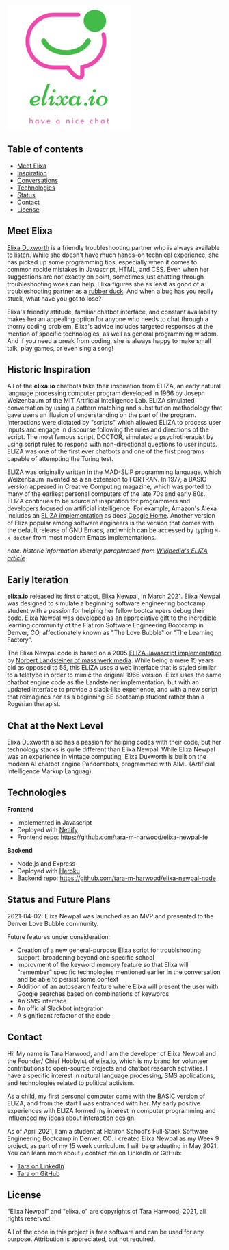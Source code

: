 ![pink chat icon with a green status indicator and a green smile. Text below reads 'elixa.io, have a nice chat'](public/elixa_small.png) 

## Table of contents
* [Meet Elixa](#meet-elixa)
* [Inspiration](#inspiration)
* [Conversations](#conversations)
* [Technologies](#technologies)
* [Status](#status)
* [Contact](#contact)
* [License](#license)

## Meet Elixa
[Elixa Duxworth](http://www.elixa.io/) is a friendly troubleshooting partner who is always available to listen.  While she doesn't have much hands-on technical experience, she has picked up some programming tips, especially when it comes to common rookie mistakes in Javascript, HTML, and CSS. Even when her suggestions are not exactly on point, sometimes just chatting through troubleshooting woes can help.  Elixa figures she as least as good of a troubleshooting partner as a [rubber duck](https://rubberduckdebugging.com/).  And when a bug has you really stuck, what have you got to lose?

Elixa's friendly attitude, familiar chatbot interface, and constant availability makes her an appealing option for anyone who needs to chat through a thorny coding problem. Elixa's advice includes targeted responses at the mention of specific technologies, as well as general programming wisdom.  And if you need a break from coding, she is always happy to make small talk, play games, or even sing a song!

## Historic Inspiration

All of the **elixa.io** chatbots take their inspiration from ELIZA, an early natural language processing computer program developed in 1966 by Joseph Weizenbaum of the MIT Artificial Intelligence Lab. ELIZA simulated conversation by using a pattern matching and substitution methodology that gave users an illusion of understanding on the part of the program. Interactions were dictated by "scripts" which allowed ELIZA to process user inputs and engage in discourse following the rules and directions of the script. The most famous script, DOCTOR, simulated a psychotherapist by using script rules to respond with non-directional questions to user inputs. ELIZA was one of the first ever chatbots and one of the first programs capable of attempting the Turing test.

ELIZA was originally written in the MAD-SLIP programming language, which Weizenbaum invented as a an extension to FORTRAN.  In 1977, a BASIC version appeared in Creative Computing magazine, which was ported to many of the earliest personal computers of the late 70s and early 80s. ELIZA continues to be source of inspiration for programmers and developers focused on artificial intelligence.  For example, Amazon's Alexa includes an [ELIZA implementation](https://www.amazon.com/Asimov-Eliza/dp/B0184NR4P8) as does [Google Home](https://www.makeuseof.com/tag/google-home-commands-cheat-sheet/).  Another version of Eliza popular among software engineers is the version that comes with the default release of GNU Emacs, and which can be accessed by typing `M-x doctor` from most modern Emacs implementations.

*note: historic information liberally paraphrased from [Wikipedia's ELIZA article](https://en.wikipedia.org/wiki/ELIZA)*

## Early Iteration

**elixa.io** released its first chatbot, [Elixa Newpal](https://elixa.io/denver-love), in March 2021.  Elixa Newpal was designed to simulate a beginning software engineering bootcamp student with a passion for helping her fellow bootcampers debug their code.  Elixa Newpal was developed as an appreciative gift to the incredible learning community of the Flatiron Software Engineering Bootcamp in Denver, CO, affectionately known as "The Love Bubble" or "The Learning Factory".

The Elixa Newpal code is based on a 2005 [ELIZA Javascript implementation](https://www.masswerk.at/elizabot/) by [Norbert Landsteiner of mass:werk media](https://www.masswerk.at/). While being a mere 15 years old as opposed to 55, this ELIZA uses a web interface that is styled similar to a teletype in order to mimic the original 1966 version. Elixa uses the same chatbot engine code as the Landsteiner implementation, but with an updated interface to provide a slack-like experience, and with a new script that reimagines her as a beginning SE bootcamp student rather than a Rogerian therapist.

## Chat at the Next Level

Elixa Duxworth also has a passion for helping codes with their code, but her technology stacks is quite different than Elixa Newpal.  While Elixa Newpal was an experience in vintage computing, Elixa Duxworth is built on the modern AI chatbot engine Pandorabots, programmed with AIML (Artificial Intelligence Markup Languag).

## Technologies

**Frontend**
* Implemented in Javascript
* Deployed with [Netlify](https://netlify.app/)
* Frontend repo: https://github.com/tara-m-harwood/elixa-newpal-fe

**Backend**
* Node.js and Express
* Deployed with [Heroku](https://heroku.com)
* Backend repo: https://github.com/tara-m-harwood/elixa-newpal-node

## Status and Future Plans

2021-04-02: Elixa Newpal was launched as an MVP and presented to the Denver Love Bubble community.

Future features under consideration:
* Creation of a new general-purpose Elixa script for troublshooting support, broadening beyond one specific school
* Improvment of the keyword memory feature so that Elixa will "remember" specific technologies mentioned earlier in the conversation and be able to persist some context
* Addition of an autosearch feature where Elixa will present the user with Google searches based on combinations of keywords
* An SMS interface
* An official Slackbot integration
* A significant refactor of the code

## Contact

Hi! My name is Tara Harwood, and I am the developer of Elixa Newpal and the Founder/ Chief Hobbyist of [elixa.io](https://elixa.io/), which is my brand for volunteer contributions to open-source projects and chatbot research activities.  I have a specific interest in natural language processing, SMS applications, and technologies related to political activism.

As a child, my first personal computer came with the BASIC version of ELIZA, and from the start I was entranced with her.  My early positive experiences with ELIZA formed my interest in computer programming and influenced my ideas about interaction design.

As of April 2021, I am a student at Flatiron School's Full-Stack Software Engineering Bootcamp in Denver, CO. I created Elixa Newpal as my Week 9 project, as part of my 15 week curriculum. I will be graduating in May 2021. You can learn more about / contact me on LinkedIn or GitHub:

* [Tara on LinkedIn](https://www.linkedin.com/in/taraharwood/)
* [Tara on GitHub](https://github.com/tara-m-harwood)


## License

"Elixa Newpal" and "elixa.io" are copyrights of Tara Harwood, 2021, all rights reserved.

All of the code in this project is free software and can be used for any purpose.  Attribution is appreciated, but not required.
